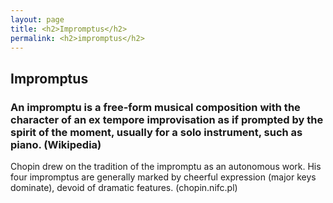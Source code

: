 ```yaml
---
layout: page
title: <h2>Impromptus</h2>
permalink: <h2>impromptus</h2>
---
```


<h2>Impromptus</h2>
<h3>An impromptu is a free-form musical composition with the character of an ex tempore improvisation as if prompted by the spirit of the moment, usually for a solo instrument, such as piano. (Wikipedia)</h3>
<p>Chopin drew on the tradition of the impromptu as an autonomous work. His four impromptus are generally marked by cheerful expression (major keys dominate), devoid of dramatic features. (chopin.nifc.pl)</p>

